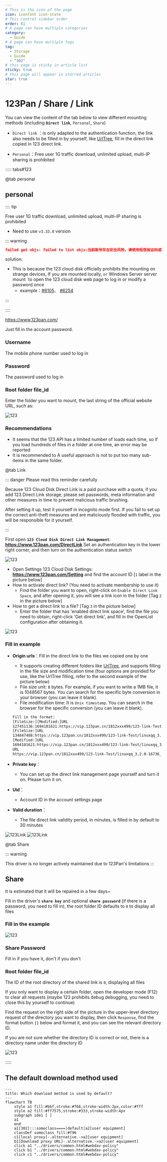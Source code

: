 ```yaml
---
# This is the icon of the page
icon: iconfont icon-state
# This control sidebar order
order: 61
# A page can have multiple categories
category:
  - Guide
# A page can have multiple tags
tag:
  - Storage
  - Guide
  - "302"
# this page is sticky in article list
sticky: true
# this page will appear in starred articles
star: true
---
```


# 123Pan / Share / Link

You can view the content of the tab below to view different mounting methods (including **`Direct link`**, `Personal`, `Share`)

- `Direct link` ：is only adapted to the authentication function, the link also needs to be filled in by yourself, like [UrlTree](/guide/drivers/UrlTree.md), fill in the direct link copied in 123 direct link.

- `Personal`：Free user 1G traffic download, unlimited upload, multi-IP sharing is prohibited



::::: tabs#123

@tab personal

## **personal**

:::: tip

Free user 1G traffic download, unlimited upload, multi-IP sharing is prohibited

- Need to use `v3.33.0` version

::: warning 

```json
failed get objs: failed to list objs:当前账号存在安全风险，请使用短信验证码或者微信进行登录。
```

solution:

- This is because the 123 cloud disk officially prohibits the mounting on strange devices, If you are mounted locally, `or` Windows Server server mount `to open the 123 cloud disk web page to log in or modify a password once
  - example：[#6105](https://github.com/alist-org/alist/discussions/6105#discussioncomment-8628361)、 [#6254](https://github.com/alist-org/alist/discussions/6254#discussioncomment-8884882)

:::

::::

https://www.123pan.com/

Just fill in the account password.

### **Username**

The mobile phone number used to log in

### **Password**

The password used to log in

### **Root folder file_id**

Enter the folder you want to mount, the last string of the official website URL, such as:

![123](/img/drivers/123/123.png)

### **Recommendations**

- It seems that the 123 API has a limited number of loads each time, so if you load hundreds of files in a folder at one time, an error may be reported
- It is recommended to A useful approach is not to put too many sub-items in the same folder.



@tab Link

::: danger Please read this reminder carefully

Because 123 Cloud Disk Direct Link is a paid purchase with a quota, if you add 123 Direct Link storage, please set passwords, meta information and other measures in time to prevent malicious traffic brushing.

After setting it up, test it yourself in incognito mode first. If you fail to set up the correct anti-theft measures and are maliciously flooded with traffic, you will be responsible for it yourself.

:::

First open **`123 Cloud Disk Direct Link Management`**: **https://www.123pan.com/DirectLink** Set an authentication key in the lower right corner, and then turn on the authentication status switch

![123](/img/drivers/123/123_link_1.png)

- Open Settings 123 Cloud Disk Settings: **https://www.123pan.com/Setting** and find the account ID [`1` label in the picture below]
- How to activate direct link? (You need to activate membership to use it)
  - Find the folder you want to open, right-click on `Enable Direct Link Space`, and after opening it, you will see a link icon in the folder [Tag `2` in the picture below]
- How to get a direct link to a file? [Tag `3` in the picture below]
  - Enter the folder that has 'enabled direct link space', find the file you need to obtain, right-click 'Get direct link', and fill in the OpenList configuration after obtaining it.

![123](/img/drivers/123/123_link_2.png)

### **Fill in example**

- **Origin urls**：Fill in the direct link to the files we copied one by one

  - It supports creating different folders like [UrlTree](/guide/drivers/UrlTree.md), and supports filling in the file size and modification time (four options are provided for use, like the UrlTree filling, refer to the second example of the picture below)
  - File size unit: `B` bytes. For example, if you want to write a 1MB file, it is 1048567 bytes. You can search for the specific byte conversion in your browser (you can leave it blank).
  - File modification time: It is `Unix timestamp`. You can search in the browser for the specific conversion  (you can leave it blank).

  ```txt
  Fill in the format:
  [FileSize:][Modified:]URL
  127451136:1694101621:https://vip.123pan.cn/1812xxx499/123-link-Test/linuxqq_3.2.0-16736_mips64el.deb
  [FileSize:]URL
  134847488:https://vip.123pan.cn/1812xxx499/123-link-Test/linuxqq_3.2.0-16736_loong64.deb
  [Modified:]URL
  1694101621:https://vip.123pan.cn/1812xxx499/123-link-Test/linuxqq_3.2.0-16736_arm64.AppImage
  URL
  https://vip.123pan.cn/1812xxx499/123-link-Test/linuxqq_3.2.0-16736_x86_64.AppImage
  ```

- **Private key**：

  - You can set up the direct link management page yourself and turn it on. Please turn it on.

- **Uid**：

  - Account ID in the account settings page

- **Valid duration**：

  - The file direct link validity period, in minutes, is filled in by default to 30 minutes

<div class="image-preview">  
    <img src="/img/drivers/123/123_link_3.png" alt="123Link" title="123Link"/>
    <img src="/img/drivers/123/123_link_4.png" alt="123Link" title="123Link"/>
</div>


@tab Share

::: warning 

This driver is no longer actively maintained due to 123Pan's limitations
:::

## **Share**

It is estimated that it will be repaired in a few days~

Fill in the driver's **`share key`** and optional **`share password`** (if there is a password, you need to fill in), the root folder ID defaults to `0` to display all files

### **Fill in the example**

![123](/img/drivers/123/123_add_demo.png)



### **Share Password**

Fill in if you have it, don't if you don't



### **Root folder file_id**

The ID of the root directory of the shared link is `0`, displaying all files

If you only want to display a certain folder, open the developer mode (F12) to clear all requests (maybe 123 prohibits debug debugging, you need to close this by yourself to continue)

Find the request on the right side of the picture in the upper-level directory request of the directory you want to display, then click `Response`, find the format button `{}` below and format it, and you can see the relevant directory ID.

If you are not sure whether the directory ID is correct or not, there is a directory name under the directory ID

![123](/img/drivers/123/123_fl_id.png)

:::::

## **The default download method used**

```mermaid
---
title: Which download method is used by default?
---
flowchart TB
    style a1 fill:#bbf,stroke:#f66,stroke-width:2px,color:#fff
    style a2 fill:#ff7575,stroke:#333,stroke-width:4px
    subgraph ide1 [ ]
    a1
    end
    a1[302]:::someclass====|default|a2[user equipment]
    classDef someclass fill:#f96
    c1[local proxy]-.alternative.->a2[user equipment]
    b1[Download proxy URL]-.alternative.->a2[user equipment]
    click a1 "../drivers/common.html#webdav-policy"
    click b1 "../drivers/common.html#webdav-policy"
    click c1 "../drivers/common.html#webdav-policy"
```